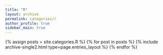 ```yaml
---
title: "R"
layout: archive
permalink: categories/r
author_profile: true
sidebar_main: true
---
```


{% assign posts = site.categories.R %}
{% for post in posts %} {% include archive-single2.html type=page.entries_layout %} {% endfor %}
